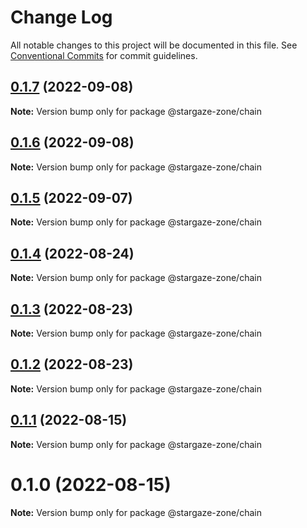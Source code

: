 # Change Log

All notable changes to this project will be documented in this file.
See [Conventional Commits](https://conventionalcommits.org) for commit guidelines.

## [0.1.7](https://github.com/cosmology-tech/stargaze-zone/compare/@stargaze-zone/chain@0.1.6...@stargaze-zone/chain@0.1.7) (2022-09-08)

**Note:** Version bump only for package @stargaze-zone/chain





## [0.1.6](https://github.com/cosmology-tech/stargaze-zone/compare/@stargaze-zone/chain@0.1.5...@stargaze-zone/chain@0.1.6) (2022-09-08)

**Note:** Version bump only for package @stargaze-zone/chain





## [0.1.5](https://github.com/cosmology-tech/stargaze-zone/compare/@stargaze-zone/chain@0.1.4...@stargaze-zone/chain@0.1.5) (2022-09-07)

**Note:** Version bump only for package @stargaze-zone/chain





## [0.1.4](https://github.com/cosmology-tech/stargaze-zone/compare/@stargaze-zone/chain@0.1.3...@stargaze-zone/chain@0.1.4) (2022-08-24)

**Note:** Version bump only for package @stargaze-zone/chain





## [0.1.3](https://github.com/cosmology-tech/stargaze-zone/compare/@stargaze-zone/chain@0.1.2...@stargaze-zone/chain@0.1.3) (2022-08-23)

**Note:** Version bump only for package @stargaze-zone/chain





## [0.1.2](https://github.com/cosmology-tech/stargaze-zone/compare/@stargaze-zone/chain@0.1.1...@stargaze-zone/chain@0.1.2) (2022-08-23)

**Note:** Version bump only for package @stargaze-zone/chain





## [0.1.1](https://github.com/cosmology-tech/stargaze-zone/compare/@stargaze-zone/chain@0.1.0...@stargaze-zone/chain@0.1.1) (2022-08-15)

**Note:** Version bump only for package @stargaze-zone/chain





# 0.1.0 (2022-08-15)

**Note:** Version bump only for package @stargaze-zone/chain
